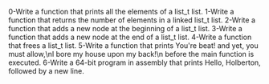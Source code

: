 0-Write a function that prints all the elements of a list_t list.
1-Write a function that returns the number of elements in a linked list_t list.
2-Write a function that adds a new node at the beginning of a list_t list.
3-Write a function that adds a new node at the end of a list_t list.
4-Write a function that frees a list_t list.
5-Write a function that prints You're beat! and yet, you must allow,\nI bore my house upon my back!\n before the main function is executed.
6-Write a 64-bit program in assembly that prints Hello, Holberton, followed by a new line.
